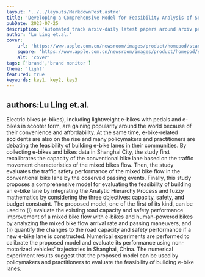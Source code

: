 ---layout: '../../layouts/MarkdownPost.astro'title: 'Developing a Comprehensive Model for Feasibility Analysis of Separated Bike Lanes and Electric Bike Lanes: A Case Study in Shanghai, China'pubDate: 2023-07-25description: 'Automated track arxiv-daily latest papers around arxiv paper daily template'author: 'Lu Ling et.al.'cover:    url: 'https://www.apple.com.cn/newsroom/images/product/homepod/standard/Apple-HomePod-hero-230118_big.jpg.large_2x.jpg'    square: 'https://www.apple.com.cn/newsroom/images/product/homepod/standard/Apple-HomePod-hero-230118_big.jpg.large_2x.jpg'    alt: 'cover'tags: ['brand','brand monitor']theme: 'light'featured: truekeywords: key1, key2, key3---## authors:Lu Ling et.al. Electric bikes (e-bikes), including lightweight e-bikes with pedals and e-bikes in scooter form, are gaining popularity around the world because of their convenience and affordability. At the same time, e-bike-related accidents are also on the rise and many policymakers and practitioners are debating the feasibility of building e-bike lanes in their communities. By collecting e-bikes and bikes data in Shanghai City, the study first recalibrates the capacity of the conventional bike lane based on the traffic movement characteristics of the mixed bikes flow. Then, the study evaluates the traffic safety performance of the mixed bike flow in the conventional bike lane by the observed passing events. Finally, this study proposes a comprehensive model for evaluating the feasibility of building an e-bike lane by integrating the Analytic Hierarchy Process and fuzzy mathematics by considering the three objectives: capacity, safety, and budget constraint. The proposed model, one of the first of its kind, can be used to (i) evaluate the existing road capacity and safety performance improvement of a mixed bike flow with e-bikes and human-powered bikes by analyzing the mixed bike flow arrival rate and passing maneuvers, and (ii) quantify the changes to the road capacity and safety performance if a new e-bike lane is constructed. Numerical experiments are performed to calibrate the proposed model and evaluate its performance using non-motorized vehicles' trajectories in Shanghai, China. The numerical experiment results suggest that the proposed model can be used by policymakers and practitioners to evaluate the feasibility of building e-bike lanes.
